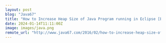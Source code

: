 ```yaml
---
layout: post
blog: "Java67"
title: "How to Increase Heap Size of Java Program running in Eclipse [Example]"
date: 2024-01-14T11:11:00Z
image: images/java.png
remote_url: "http://www.java67.com/2016/02/how-to-increase-heap-size-of-java-program-eclipse-command-line.html"
---
```

